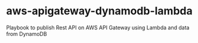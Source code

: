 # aws-apigateway-dynamodb-lambda
Playbook to publish Rest API on AWS API Gateway using Lambda and data from DynamoDB

